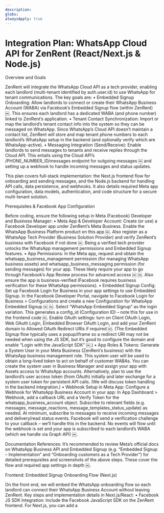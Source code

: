 ```yaml
---
description: 
globs: 
alwaysApply: true
---
```


# Integration Plan: WhatsApp Cloud API for ZenRent (React/Next.js & Node.js)

Overview and Goals

ZenRent will integrate the WhatsApp Cloud API as a tech provider, enabling each landlord (multi-tenant identified by auth.user.id) to use WhatsApp for tenant communications. The key goals are:
	•	Embedded Signup Onboarding: Allow landlords to connect or create their WhatsApp Business Account (WABA) via Facebook’s Embedded Signup flow (within ZenRent) ￼. This ensures each landlord has a dedicated WABA (and phone number) linked to ZenRent’s application.
	•	Tenant Contact Synchronization: Import or map the landlord’s tenant contact info into the system so they can be messaged on WhatsApp. Since WhatsApp’s Cloud API doesn’t maintain a contact list, ZenRent will store and map tenant phone numbers to each landlord’s WhatsApp setup in the backend (and optionally verify which are WhatsApp-active).
	•	Messaging Integration (Send/Receive): Enable landlords to send messages to tenants and receive replies through the Cloud API. This entails using the Cloud API’s /PHONE_NUMBER_ID/messages endpoint for outgoing messages ￼ and setting up a webhook to handle incoming messages and status updates.

This plan covers full-stack implementation: the Next.js frontend flow for onboarding and sending messages, and the Node.js backend for handling API calls, data persistence, and webhooks. It also details required Meta app configuration, data models, authentication, and code structure for a secure multi-tenant solution.

Prerequisites & Facebook App Configuration

Before coding, ensure the following setup in Meta (Facebook) Developer and Business Manager:
	•	Meta App & Developer Account: Create (or use) a Facebook Developer app under ZenRent’s Meta Business. Enable the WhatsApp Business Platform product on this app ￼. Also register as a WhatsApp Tech Provider (Business Solution Provider) and verify ZenRent’s business with Facebook if not done ￼. Being a verified tech provider unlocks the WhatsApp management permissions and Embedded Signup features.
	•	App Permissions: In the Meta app, request and obtain the whatsapp_business_management permission (for managing WhatsApp business assets) and whatsapp_business_messaging permission (for sending messages) for your app. These likely require your app to go through Facebook’s App Review process for advanced access ￼ ￼. Also ensure the app is business-verified (Facebook requires business verification for these WhatsApp permissions).
	•	Embedded Signup Config: Set up Facebook Login for Business in your app settings to use Embedded Signup. In the Facebook Developer Portal, navigate to Facebook Login for Business > Configurations and create a new Configuration for WhatsApp Embedded Signup ￼ ￼. Select “WhatsApp Embedded Signup” as the login variation. This generates a config_id (Configuration ID) – note this for use in the frontend code ￼. Enable OAuth settings: turn on Client OAuth Login, Web OAuth Login, Embedded Browser OAuth Login, and add your ZenRent domain to Allowed OAuth Redirect URIs if required ￼. (The Embedded Signup flow typically uses a popup/iframe so a redirect URI may not be needed when using the JS SDK, but it’s good to configure the domain and enable “Login with the JavaScript SDK” ￼.)
	•	App Roles & Tokens: Generate a System User in your Meta Business (ZenRent’s business) with the WhatsApp business management role. This system user will be used to obtain a long-lived token to act on behalf of customer WABAs. You can create the system user in Business Manager and assign your app with Assets access to WhatsApp accounts. Alternatively, plan to use the landlord’s user access token (from OAuth) initially and later exchange for a system user token for persistent API calls. (We will discuss token handling in the backend integration.)
	•	Webhook Setup in Meta App: Configure a Webhook for WhatsApp Business Account in your app: In App Dashboard > Webhook, add a callback URL and a Verify Token for the whatsapp_business_account object. Subscribe to relevant fields (e.g. messages, message_reactions, message_templates_status_update) as needed. At minimum, subscribe to messages to receive incoming messages and delivery/read status events. Facebook will send a verification challenge to your callback – we’ll handle this in the backend. No events will flow until the webhook is set and your app is subscribed to each landlord’s WABA (which we handle via Graph API) ￼.

Documentation References: It’s recommended to review Meta’s official docs on WhatsApp Business API and Embedded Signup (e.g. “Embedded Signup – Implementation” and “Onboarding customers as a Tech Provider”) for detailed prerequisites and screenshots of the above steps. These cover the flow and required app settings in depth ￼.

Frontend: Embedded Signup Onboarding Flow (Next.js)

On the front end, we will embed the WhatsApp onboarding flow so each landlord can connect their WhatsApp Business Account without leaving ZenRent. Key steps and implementation details in Next.js/React:
	•	Facebook JS SDK Integration: Include the Facebook JavaScript SDK on the ZenRent frontend. For Next.js, you can add a <Script> tag in _app.js or use Next’s dynamic loading to insert the SDK script from https://connect.facebook.net/en_US/sdk.js. Initialize it with your App ID. For example:

window.fbAsyncInit = function() {
  FB.init({
    appId      : '<YOUR_APP_ID>',
    version    : 'v16.0',  // or latest Graph API version
    status     : true
  });
};

Ensure this runs on client side only. You may also call FB.init in a React useEffect once the SDK script is loaded.

	•	“Connect WhatsApp” UI: Provide a button or link in the landlord’s dashboard (e.g., Account Settings > WhatsApp Integration) that triggers the Embedded Signup. For example, a Connect WhatsApp button that calls a function launchEmbeddedSignup(). This function will invoke FB.login with the special configuration ID obtained earlier. For instance:

function launchEmbeddedSignup() {
  FB.login(response => {
    console.log('FB login response', response);
    // We will handle the post-login via event listener instead of this callback.
  }, {
    config_id: '<YOUR_CONFIG_ID>',
    auth_type: 'rerequest',
    response_type: 'code',
    override_default_response_type: true,
    extras: { sessionInfoVersion: 3 }
  });
}

The config_id tells Facebook to use the WhatsApp Embedded Signup flow. We set response_type: 'code' to get an authorization code (instead of a short-lived token) for security, and sessionInfoVersion: 3 is recommended by Meta to ensure the returned data includes the WABA ID ￼ ￼. (The auth_type: 'rerequest' just ensures the dialog re-prompts if the user had previously granted permissions.)

	•	Embedded Signup Workflow: Once FB.login is called, Facebook’s Embedded Signup popup will guide the landlord through these steps: 1) Log into Facebook and select or create their Business Manager (“Meta Business Portfolio”), 2) Create a new WhatsApp Business Account (or select an existing WABA), 3) Enter a phone number (and WhatsApp display name and business details) for WhatsApp, 4) Verify the phone via OTP (SMS or voice code) ￼. After completion, the WhatsApp account and phone number are created and automatically connected to ZenRent’s app as a tech provider. (If the landlord had a pre-existing WhatsApp Business Account and number, the flow lets them select those instead of creating new ones.)
	•	Capturing Onboarding Results: When the Embedded Signup flow completes (or is canceled), the Facebook SDK will broadcast a message event to the parent window. We set up a window.addEventListener('message', ...) in our React component to listen for these events ￼. For example:

useEffect(() => {
  const embeddedSignupListener = event => {
    if (!event.origin.includes('facebook.com')) return;
    try {
      const data = JSON.parse(event.data);
      if (data.type === 'WA_EMBEDDED_SIGNUP') {
        if (data.event === 'FINISH' || data.event === 'FINISH_ONLY_WABA') {
          const { waba_id, phone_number_id } = data.data;
          console.log('WhatsApp setup complete:', waba_id, phone_number_id);
          // Send these IDs to backend for further processing...
          completeOnboarding(waba_id, phone_number_id);
        } else if (data.event === 'CANCEL') {
          console.warn('User canceled WhatsApp onboarding at step', data.data.current_step);
        } else if (data.event === 'ERROR') {
          console.error('Error during WhatsApp onboarding:', data.data.error_message);
        }
      }
    } catch(e) {
      console.log('Received non-JSON message from FB SDK');
    }
  };
  window.addEventListener('message', embeddedSignupListener);
  return () => window.removeEventListener('message', embeddedSignupListener);
}, []);

In the above: when data.event === 'FINISH', we extract the waba_id (WhatsApp Business Account ID) and phone_number_id (the ID of the WhatsApp phone number the landlord just registered) ￼. We then call a function completeOnboarding(waba_id, phone_number_id) which will send this data to our backend API (e.g., via an AJAX call to a ZenRent API endpoint). The FINISH event indicates the landlord completed the full flow including phone setup; (FINISH_ONLY_WABA could indicate they completed creating the WABA but skipped phone number in case of a special flow – not typical unless using a custom phone provisioning). We also handle CANCEL and ERROR events to give feedback if needed.

	•	Posting data to Backend: Implement the completeOnboarding function to POST the relevant data to your backend. For example, it could fetch('/api/whatsapp/onboard', { method:'POST', body: JSON.stringify({ wabaId, phoneId }) }). You may also include the actual phone number and business name if needed: note that phone_number_id is an ID, not the phone itself. Since the phone number was input by the landlord in the flow, you might not have it directly from the event. To get the actual number (and display name), the backend can use Graph API calls (explained below) – or you could request the user input it again, but that’s not ideal. Instead, we’ll retrieve it via API.
	•	User Experience: After a successful onboarding, update the UI to reflect the connection (e.g., show the connected phone number and WhatsApp Business name, and provide options to send messages). If onboarding fails or is canceled, allow retrying. The front-end should not store sensitive tokens; it just initiates the flow and passes IDs to the backend. Authentication tokens will be handled securely on the server side.

Backend: Onboarding & Data Integration (Node.js)

On the backend, we will implement endpoints and services to finalize the onboarding, manage data, and facilitate messaging. We assume a Node.js environment (e.g., an Express server or Next.js API routes) and a database (e.g., MongoDB or SQL via an ORM) where ZenRent stores landlord and tenant info. Key backend responsibilities:

1. Exchange OAuth Code for Token (Authentication)

If the Embedded Signup was invoked with response_type: 'code', Facebook will return an authorization code that we need to exchange for an API token on the backend. In our front-end code above, we didn’t explicitly capture the code in the JS callback (we relied on the message event), but we can retrieve it via the response object in FB.login if needed. Alternatively, since the user granted permissions during the flow, Facebook implicitly granted our app access to the new WABA and phone. We can use a system user token associated with our app to access those assets (preferred for long-term use). However, initially using the user’s access token can confirm everything is set.

Token Retrieval: On receiving the POST with wabaId and phoneId, the backend can also expect or lookup the temporary authorization code from the user’s login. One approach is to include the response.authResponse.accessToken (if not using code flow) or the response.code in the POST payload. A more secure approach is to do a server-side OAuth code exchange. For example, if we got a code, call:

GET https://graph.facebook.com/v16.0/oauth/access_token?
    client_id={APP_ID}&client_secret={APP_SECRET}&code={CODE}&redirect_uri={YOUR_URL}

This returns a short-lived user access token for the landlord’s FB account with the granted permissions. We can then exchange that for a long-lived (~60 day) token if needed by calling oauth/access_token?grant_type=fb_exchange_token&.... However, rather than relying on a user token long-term, we should use this opportunity to generate a system user token or get an app-scoped token that has the required access. As a tech provider, our app should now have access to the customer’s WABA. In practice, Meta’s docs indicate that Embedded Signup will “grant your app access to those assets” (the WABA and phone) but you must perform additional API calls to fully onboard ￼.

In summary, implement a backend function to obtain an API token: either use the user’s token (from code exchange) initially or have a pre-configured system user token. The system user token approach involves: creating a system user under ZenRent’s Business Manager, granting it the developer role on the newly created WABA (this might be automatic if your business is added as a partner in the embedded flow), then generating a permanent token for that system user (in Business Manager > System Users > Generate Token with WhatsApp permissions). That token can then be stored and used for all API calls for this landlord’s WABA. This avoids needing the landlord to re-auth every 60 days.

For simplicity, you might start by using the exchanged user access token to make the initial Graph API calls below (Facebook often returns this token along with the embedded signup completion data when using the JS SDK). Ensure the token includes whatsapp_business_management permission. Later, you can automate system user assignment and use a system user token for ongoing messaging (since BSPs must use a token with whatsapp_business_messaging permission to send messages on behalf of the business ￼).

2. Fetch and Store WhatsApp Business Info

Now use the Graph API to retrieve and verify the assets created, and save them in ZenRent’s database:
	•	Get WABA details: You already have the WABA ID from the frontend event (wabaId). Optionally, call the Graph API to get more info about it (e.g., name, status). For example: GET /<WABA_ID>?fields=name,owner_business. This may require an access token with business management permission. Storing the WABA ID is essential for identifying the landlord’s WhatsApp account. If needed, also record the owner_business (the landlord’s Business Manager ID on Facebook) which can be returned by such queries. This could be useful if you need to later query or manage other assets under that business.
	•	Get Phone Number details: Similarly, we have the phone_number_id. Call GET /<PHONE_NUMBER_ID>?fields=display_phone_number,verified_name,status (or simply list the WABA’s phone numbers). For instance, GET /<WABA_ID>/phone_numbers with the appropriate token will list all phone numbers under that WABA ￼ ￼. This returns an array of phone objects including the display phone number (e.g., +1 212 555 1234) and the ID. From this, find the phone that matches the one the user just onboarded (in most cases there will be only one initially). Extract the display phone number and any other relevant fields (like the verified name or status – status should be Connected if the OTP verification was successful). Store the phone number and the phone number ID in your database, linked to the landlord’s user account.
	•	Store Access Tokens/IDs: In your data model (see Data Model section below), save the identifiers: whatsappBusinessAccountId (WABA ID) and whatsappPhoneNumberId and whatsappPhone for the landlord. If using a unique token for this landlord (e.g., a user token or system user token specific to their WABA), store that token securely (encrypted or in a secrets vault). However, since ZenRent will likely use one system user token that has access to all managed WABAs, you might not need to store per-landlord tokens – just ensure you can retrieve a valid auth token when making API calls on their behalf. One strategy: store the long-lived user token initially and asynchronously exchange it for a system user token. Another: store a flag that the landlord’s WABA is connected and use a single master token (if Meta’s partner setup allows your app to use one token for all client WABAs). In any case, ensure tokens are protected.
	•	Data Model Example: You might extend your Landlord (User) model to include a sub-document or fields for WhatsApp integration, e.g.:

landlord.whatsappIntegration = {
   wabaId: String,
   phoneId: String,
   phoneNumber: String,
   businessName: String,   // (if available or needed)
   waAccessToken: String,  // (if storing a specific token)
   status: String          // (e.g., 'pending', 'connected')
}

Or create a separate WhatsAppAccount collection mapping landlordId -> wabaId, phoneId, etc. Using a separate model can make it easier to handle multiple numbers in future or additional metadata. In a SQL schema, you’d have a WhatsAppAccounts table with landlord user foreign key, waba_id, phone_id, etc.

	•	Sync Tenant Contacts: (Relevant to goal #2) Once the landlord’s WhatsApp is connected, you might want to sync their tenant contacts. This means ensuring ZenRent knows which tenant phone numbers can be messaged via WhatsApp. Likely, ZenRent already has tenant data (phone numbers, names) from its rental platform. We will map these contacts to WhatsApp by storing them in our DB with reference to the landlord’s WABA. For instance, create a TenantContact table or use existing tenant records, adding a field like whatsappStatus or linking them to the landlord’s WhatsApp integration record. There is no direct API to “upload” contacts to the WhatsApp Business Account – WhatsApp doesn’t maintain a contact list; you simply message any number. However, you can use the Cloud API to check if a given phone number is a valid WhatsApp user by sending a test message or using the Contacts API (Cloud API does not provide an explicit contact verification endpoint for production use; in Cloud API you generally just attempt to message or rely on webhooks for delivery statuses). In sandbox/testing, there is a concept of adding recipients, but in production WABA this limit is lifted ￼. So, to sync contacts, do the following in ZenRent:
	•	Ensure each tenant’s phone number is stored in E.164 format (e.g., +14151234567).
	•	Optionally, use one Graph API call per tenant to check WhatsApp reachability: e.g., POST /<PHONE_NUMBER_ID>/contacts with the tenant number can return their WhatsApp ID if they are registered (this was available in On-Premise API; for Cloud API, the recommended approach is just send a message and handle errors). This step can be resource intensive if many contacts; you might skip it.
	•	Mark those contacts as linked to the landlord’s WABA so that when the landlord selects a tenant to message, you know which WhatsApp number to send from (the landlord’s).
	•	Consent: Ensure that these tenants have agreed to be contacted via WhatsApp (this is more of a compliance step – perhaps already handled outside this integration). The landlord should have consent from tenants to message them on WhatsApp to comply with WhatsApp policies.

3. Finalize Onboarding – Subscribe App to WABA Webhooks

At this point, the landlord’s WABA and phone are created and linked. Now, enable message delivery for this WABA by subscribing to its webhooks via the API:
	•	Webhook Subscription API: Using the Graph API and an appropriate token, call: POST /<WABA_ID>/subscribed_apps. This subscribes your app to that WABA’s webhook events (such as incoming messages) ￼. For example, using Node (with axios or node-fetch):

await axios.post(`https://graph.facebook.com/v16.0/${wabaId}/subscribed_apps`, null, {
  params: { access_token: FB_TOKEN }
});

(No body payload is needed; the app ID is implied from the token’s context.) This must be done for each landlord’s WABA so that your central webhook callback (configured in the app dashboard) will receive that landlord’s messages. If this call is not made, your webhook will not get any events from that WABA. Important: The token used here must have the whatsapp_business_management permission and access to the WABA (a system user token or the user token who onboarded). If using the landlord’s user token, ensure it’s the one obtained from the OAuth exchange. If using a system user token, that system user must be assigned to the WABA (e.g., as an admin). In some cases, if you forget to subscribe the app or the token lacks permission, you’ll get an error like “Unsupported post request or missing permissions” ￼ – which indicates the need for correct permissions or that the app is not properly added to the WABA. Double-check that your app is listed as a partner integration on the WABA (the embedded flow usually adds it automatically).

	•	Register Phone (if needed): Note: If the embedded flow was executed normally, the phone is already verified. There is an alternate scenario (as referenced in Twilio’s guide) where the embedded signup could skip phone verification (using featureType: 'only_waba_sharing' ￼). In such cases, you would need an extra Graph API step to register the phone via API calls: POST /<PHONE_NUMBER_ID>/request_code (to send OTP) and then POST /<PHONE_NUMBER_ID>/verify_code with the OTP to verify the number ￼. In our plan, we assume the default flow (phone was handled in UI), so no additional registration API call is required. But keep this in mind if ZenRent ever pre-provisions numbers (like using Twilio phone numbers for landlords).

At the end of onboarding, our backend should respond to the front-end that the WhatsApp account is successfully connected. The landlord can now send WhatsApp messages through ZenRent.

Data Model Design (Multi-Tenancy)

Design the data models to clearly separate each landlord’s WhatsApp integration data and to map tenant contacts to the correct landlord WABA:
	•	Landlord WhatsApp Integration: As noted, maintain a table or document linking userId to their WhatsApp credentials. Example (document structure):

{
  "userId": "landlord123",
  "wabaId": "1111222333444455",
  "phoneId": "7889900",
  "phoneNumber": "+14151234567",
  "businessName": "Landlord Inc.",
  "waAccessToken": "<EncryptedTokenString>",
  "status": "connected",
  "connectedAt": "2025-04-03T12:00:00Z"
}

This ensures multi-tenancy isolation: each landlord only sees/sends with their own WABA. Use the userId to query this when the landlord uses WhatsApp features.

	•	Tenant Contacts: If ZenRent already has a tenants table, extend it to include a WhatsApp contact field and an owner (landlord) reference. For example, each tenant record could have whatsappOptIn: true/false and possibly store the WhatsApp phone (if different from their regular phone). However, likely the tenant’s phone is their WhatsApp. Ensure phone numbers are stored in a uniform format (E.164). If a tenant can belong to multiple landlords (unlikely in a rental platform scenario), a mapping table might be needed, but typically tenants are unique to a landlord. You might create a TenantContact model if needed specifically for messaging, containing at least landlordId and phoneNumber (and maybe the tenant’s name for convenience).
	•	Message Logs: It’s recommended to have a Message model to store messages exchanged (with fields like landlordId, tenantPhone, direction (sent/received), messageBody, timestamp, status). This allows ZenRent to display conversation history to landlords and also audit messaging. Webhook events will feed into this log for incoming messages and delivery reports, and outgoing messages can be logged when sent.
	•	Security Considerations: The waAccessToken (if stored per landlord) should be encrypted at rest or not stored if not needed. In many cases, you might not store the user token at all after exchanging for a system token. Instead, store a single system user token (in app config) that is reused. If so, just ensure your system user has access to all WABAs. If using the user token approach, store the token expiration and a refresh mechanism (since user tokens expire ~60 days). You might prompt the landlord to re-connect WhatsApp if needed after expiry.

Sending Messages via WhatsApp Cloud API

Once a landlord is onboarded, they can send messages to their tenants from within ZenRent’s UI. The process flows from frontend to backend to WhatsApp:
	•	Frontend Message UI: ZenRent can provide a chat interface or a simple form for the landlord to compose a message to a tenant. The landlord selects a tenant (or a tenant list) and types a message. When they hit “Send”, the frontend calls a ZenRent API endpoint (e.g., POST /api/whatsapp/sendMessage) with the tenant’s phone number (or an identifier) and the message content. This request should include the landlord’s auth (session or JWT) so the backend knows which user is sending.
	•	Backend SendMessage Endpoint: In Node.js, implement an endpoint (e.g., an Express route or Next.js API route) to handle sending messages. This will:
a. Authenticate the request (ensure the user session or token is valid, and fetch the user’s ID).
b. Retrieve Landlord’s WhatsApp info from DB (using the userId). This yields the phone_number_id and an access token to use.
c. Prepare the WhatsApp API call: Use the Cloud API endpoint to send a message. The Graph API endpoint is POST /<PHONE_NUMBER_ID>/messages ￼. The request body should include messaging_product: "whatsapp", the recipient’s number, and the message type and content. For example, to send a text message:

{
  "messaging_product": "whatsapp",
  "to": "<tenant_phone_E164>",
  "type": "text",
  "text": { "body": "Hello, this is a message from your landlord." }
}

If sending a template (for outside the 24-hour session window), the JSON would use "type": "template" with template name and components. If sending media, include the media ID or URL accordingly.
d. Call the Graph API: Use your backend HTTP client to POST this JSON to https://graph.facebook.com/v16.0/<phone_number_id>/messages with the Authorization header set to Bearer <ACCESS_TOKEN>. The token here must have the whatsapp_business_messaging permission and be authorized for this phone (either the user token from that landlord or the system user token) ￼. For example, using axios:

await axios.post(
  `https://graph.facebook.com/v16.0/${phoneId}/messages`,
  {
    messaging_product: "whatsapp",
    to: tenantPhone,
    type: "text",
    text: { body: messageText }
  },
  { headers: { Authorization: `Bearer ${token}` } }
);

e. Handle Response: On success, Facebook returns a message ID ("messages": [{"id": "..."}]). You can respond to the frontend with success and maybe the message ID. Also log the message in your database (with status “sent”). If there’s an error, handle it: common errors include invalid recipient (e.g., the number isn’t on WhatsApp), template not approved (if using template), or the business has exceeded rate limits or hasn’t an active conversation with the user. Return an error message to the frontend for user feedback (e.g., “Unable to send: the number is not on WhatsApp” or similar).

	•	Session Messaging vs Templates: Educate the landlords (or enforce via UI) about WhatsApp’s messaging rules. If a tenant has not sent a message or it’s been >24 hours since last tenant message, the landlord must use a pre-approved template to initiate or re-initiate conversation. That means ZenRent should either automatically use a default template for first contact (like a rental introduction message) or prevent sending free-form text outside the session window. The Cloud API will reject non-template messages outside the 24-hour session. To implement this, you can track last message times per tenant or check the error responses from the API (which will indicate a template is needed). Templates can be managed via the WhatsApp Business Manager or Template APIs; ensure the landlord’s WABA has any needed templates created (perhaps ZenRent as tech provider can pre-load common templates or provide a UI for template management – though that is beyond initial integration scope).
	•	Multiple Recipients / Bulk: Initially, implement one-to-one messaging. If ZenRent wants to allow a landlord to blast a message to multiple tenants, you would loop over recipients and call the API for each (WhatsApp Cloud API doesn’t support true bulk sending in one call). Be mindful of rate limits (there are per-second call limits depending on tier).
	•	Testing: During development, use a test phone number provided by the WhatsApp sandbox (and test recipients limited to 5 numbers until you switch to a real number ￼). Once the landlord’s real number is added, the 5-recipient limit is lifted ￼. Always test sending with known WhatsApp contacts to ensure your formatting and authentication are correct.

Receiving Messages: Webhook Implementation

To receive incoming WhatsApp messages (from tenants to landlords) and delivery/read status updates, implement a webhook endpoint on the backend and connect it to your system:
	•	Webhook Endpoint: Create an endpoint in Node (e.g., /webhook/whatsapp) that will handle GET (for verification) and POST (for notifications). This could be an Express route or Next.js API route. For example, in Express:

app.get('/webhook/whatsapp', (req, res) => {
  const mode = req.query['hub.mode'];
  const token = req.query['hub.verify_token'];
  const challenge = req.query['hub.challenge'];
  if (mode === 'subscribe' && token === VERIFY_TOKEN) {
    console.log("Webhook verified");
    res.status(200).send(challenge);
  } else {
    res.sendStatus(403);
  }
});
app.post('/webhook/whatsapp', (req, res) => {
  const body = req.body;
  // Parse the incoming message or status
  if (body.entry) {
    for (let entry of body.entry) {
      const changes = entry.changes || [];
      changes.forEach(change => {
        if (change.value && change.field === 'messages') {
          // Process message 
          const msg = change.value;
          // ... handle message (detailed below)
        }
      });
    }
  }
  res.sendStatus(200); // Respond quickly to acknowledge
});

Ensure the request body is parsed as JSON. (If using Express, use app.use(express.json()) with the correct verification of Facebook signature if needed. In Next.js API route, you might need to disable the default body parser to handle the raw body if validating signature, but you can rely on the verification token for basic security.) The VERIFY_TOKEN is an arbitrary secret string you set in the Facebook app webhook configuration and also have in your server config, used here to validate the initial setup challenge.

	•	Processing Incoming Messages: The POST payload from WhatsApp Cloud API will contain one or more entry objects, which contain changes. Each change will have a field (for WhatsApp it’s typically "messages" for actual new messages) and a value object. The value will include the details of the message and the business context. For example, an incoming text message from a tenant looks like:

{
  "field": "messages",
  "value": {
    "messaging_product": "whatsapp",
    "metadata": {
       "phone_number_id": "7889900",    // the ZenRent landlord's phone ID
       "display_phone_number": "+14151234567"
    },
    "contacts": [ { "wa_id": "15557654321", "profile": { "name": "Tenant Name"} } ],
    "messages": [ 
      { "from": "15557654321", "id": "ABCD...,", "timestamp": "1680538745", "text": { "body": "Hello!" }, "type": "text" }
    ]
  }
}

We need to extract the phone_number_id (to know which landlord’s number was contacted) and the message details. Using the phone_number_id, look up which landlord this corresponds to (in our stored integrations). For example, if phone_number_id is 7889900 and we know that belongs to userId = landlord123, then we know this message is for that landlord. Next, get the sender’s number (messages[0].from) which is the tenant’s WhatsApp number (in international format without +). This should match one of the landlord’s tenants. You can look up the tenant by phone in your contacts database to get the tenant’s name or internal ID if needed. The message content is in messages[0].text.body (for text messages).
	•	Saving and Notifying: Store the incoming message in the Message log (mark it as incoming, and perhaps set status as “unread”). You can then notify the landlord in real-time. For example, if ZenRent has a WebSocket or push notification mechanism (maybe using Next.js API routes with SSE or a pub-sub to the client), you could push this new message to the landlord’s UI so it appears instantly. If not, the landlord’s front-end could periodically poll an endpoint to get new messages. Real-time update is preferable for a chat experience.
	•	Auto-replies or Bots: (Optional) ZenRent might implement automated replies or trigger certain workflows based on keywords. This is beyond the core scope, but the webhook is where you would implement any automation (e.g., if tenant sends “help”, the system could respond with a FAQ message via the send API). Keep it simple initially: just log and forward messages.

	•	Processing Status Updates: The webhook will also receive events for message status (sent, delivered, read) under the same messages field but the messages array would contain objects with type: "reaction" or type: "delivery" etc. These include an id which corresponds to the message ID you sent. You can use these to update the message status in your logs (e.g., mark message as delivered or read). For example, a delivered status might come as:

"statuses": [ { "id": "ABCD...", "status": "delivered", "timestamp": "1680538800" } ]

You’d find the message in your DB by that ID and update its status. Subscribing to statuses is usually covered when you subscribe to messages (they come under the same webhook). If needed, also subscribe to the message_reactions and message_reads fields in your webhook config to get read receipts.

	•	Responding to Webhook: Always respond with HTTP 200 OK quickly (within a few seconds) to acknowledge receipt. If processing is intensive, handle asynchronously because if you don’t ACK within ~10 seconds, Facebook will retry the webhook delivery. You can offload processing to a job queue if needed, but in our case processing is light (DB inserts and perhaps a WebSocket emit).
	•	Security: The verify token method ensures the endpoint is hit by Facebook during registration. In production, you should also verify the signature of incoming webhook events (Facebook sends an X-Hub-Signature-256 header). Using your app’s secret, you can HMAC verify the payload to ensure it truly came from Facebook. This prevents malicious actors from hitting your webhook endpoint with fake data. Implementing this is optional but recommended. (Since this is a technical plan, one could include this for completeness).
	•	Multi-Tenant Handling: Because this is a single webhook endpoint for all landlords, we rely on the phone_number_id in each message to route to the correct landlord. Our earlier design to store phone_number_id per landlord enables this. Ensure this mapping is efficient (index the phoneId in the DB). If a message comes in for an unknown phone_number_id (not found in DB), possibly handle it as an error or ignore – it means our app got a webhook for an asset we didn’t register (unlikely if everything is scoped to known landlords).

End-to-End Code Architecture Suggestions

To integrate this cleanly into the ZenRent codebase, consider the following architectural suggestions:
	•	Organize WhatsApp Logic into Modules: Create a service module, e.g., services/whatsappService.js (or TypeScript file), that encapsulates WhatsApp API calls (send message, etc.) and perhaps the onboarding Graph API calls. This keeps your route handlers thin. For example, whatsappService.exchangeCodeForToken(code), whatsappService.subscribeAppToWABA(wabaId, token), whatsappService.sendMessage(phoneId, toNumber, content, token), etc. The ZenRent backend can call these functions from the appropriate controllers.
	•	Routes/Controllers: If ZenRent’s Node backend uses Express, define routes like:
	•	POST /api/whatsapp/onboard -> controller that calls exchangeCodeForToken, fetchWABAInfo, fetchPhoneInfo, subscribeAppToWABA, saves to DB, and returns success.
	•	POST /api/whatsapp/sendMessage -> controller that calls whatsappService.sendMessage and handles response.
	•	GET/POST /webhook/whatsapp -> controllers as described for verification and events.
In Next.js, the equivalent would be API route files under pages/api/whatsapp/ (e.g., onboard.js, sendMessage.js, webhook.js). These can use the same service functions. Note: Next.js API routes run per request; if you need persistent connections (for webhook verifying signature), you can still do it within the route handler by reading req.body and req.headers.
	•	Environment Configuration: Store the Facebook App ID, App Secret, the Verify Token, and any system user access tokens in environment variables (e.g., in Next, use .env.local for development). ZenRent’s backend should load these and use accordingly. Also store the Graph API version your app will use (e.g., v16.0 or v17.0) in a config constant to easily upgrade.
	•	Example Integration in ZenRent Codebase: Suppose ZenRent has a user model and uses a MongoDB through Mongoose. You might add a sub-document for WhatsApp or a new model as discussed. Integration points: after a landlord signs up for ZenRent, they can click Connect WhatsApp -> triggers the front-end flow -> backend saves WABA. From then on, when the landlord views a tenant conversation page, your front-end could call an API like /api/whatsapp/conversations?tenantId=XYZ to fetch any saved messages or start a new chat (which behind the scenes is just a logical grouping by tenant). This API would use the Message log and contact mapping. When the landlord sends a message via the UI, it calls the send route. When a message comes in via webhook, if you have a WebSocket (perhaps using library like Socket.IO or Next.js built-in support with SSE), you would emit an event to the landlord’s browser session (perhaps identified by userId) to inform them of the new message. This provides a near real-time chat experience.
	•	Facebook App Permissions and Testing: During development, use a test user or test phone (provided in Meta developer dashboard) for sending messages. Add your developer account as a tester to the app so you can complete the embedded signup in dev mode. Once ready for production, ensure the app is live and permissions approved so real landlords (non-developer users) can authorize. Also, monitor the rate limits and messaging limits: a newly created WABA usually starts in Tier 1 (can send messages to 1K unique recipients per day) and scales up as quality and volume increase ￼. This should be plenty for typical landlord use cases, but it’s good to be aware.
	•	Logging and Error Handling: Implement robust logging around the WhatsApp integration points. For example, log when a landlord starts the embedded signup, and if any Graph API call fails (with error details). This will help in debugging issues with the Meta API. Facebook error messages can be cryptic (as seen in some StackOverflow posts) so capturing them will assist in resolving permission or setup problems.
	•	Reference Documentation: Keep Meta’s official WhatsApp Business API reference at hand ￼ for specifics on message payloads, and the Embedded Signup guides for any changes in the onboarding process. Meta may update requirements (for example, the sessionInfoVersion might change in future or new webhooks fields may be introduced).

By following this plan, ZenRent’s platform will allow each landlord to seamlessly connect their WhatsApp Business account through an embedded flow, automatically sync their tenant contacts (in the backend), and send/receive WhatsApp messages. Each landlord’s data remains isolated (multi-tenant), identified by their auth.user.id and associated WhatsApp IDs. The integration leverages the official WhatsApp Cloud API endpoints for messaging and uses webhooks for real-time incoming message delivery, aligned with Meta’s best practices for tech providers.

Sources: Meta WhatsApp API documentation ￼ and developer community insights ￼ have been referenced to ensure the implementation meets current guidelines and uses the correct endpoints and permissions. This plan provides a full-stack blueprint to integrate WhatsApp into ZenRent, allowing landlords and tenants to communicate efficiently on a platform they already use daily (WhatsApp), all orchestrated through ZenRent’s system.
